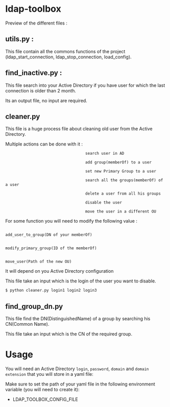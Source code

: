 # ldap-toolbox
Preview of the different files :

## utils.py :

This file contain all the commons functions of the project (ldap_start_connection, ldap_stop_connection, load_config).

## find_inactive.py :

This file search into your Active Directory if you have user for which the last connection is older than 2 month. 

Its an output file, no input are required.

## cleaner.py

This file is a huge process file about cleaning old user from the Active Directory. 

Multiple actions can be done with it :
                                       
                                       search user in AD

                                       add group(memberOf) to a user 
                                       
                                       set new Primary Group to a user 
                                       
                                       search all the groups(memberOf) of a user 
                                       
                                       delete a user from all his groups 
                                       
                                       disable the user 
                                       
                                       move the user in a different OU 

For some function you will need to modify the following value : 

                                                                add_user_to_group(DN of your memberOf)

                                                                modify_primary_group(ID of the memberOf) 
                                                                
                                                                move_user(Path of the new OU) 

It will depend on you Active Directory configuration

This file take an input which is the login of the user you want to disable.
```bash
$ python cleaner.py login1 login2 login3
```

## find_group_dn.py 

This file find the DN(DistinguishedName) of a group by searching his CN(Common Name).

This file take an input which is the CN of the required group.


# Usage

You will need an Active Directory `login`, `password`, `domain` and `domain extension` that you will store in a yaml file:

Make sure to set the path of your yaml file in the following environment variable (you will need to create it):

- LDAP_TOOLBOX_CONFIG_FILE
